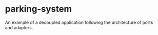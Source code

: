 # parking-system
An example of a decoupled application following the architecture of ports and adapters.

